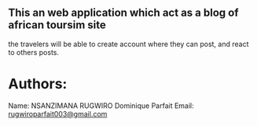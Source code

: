 ## This an web application which act as a blog of african toursim site
the travelers will be able to create account where they can post, and react to others posts.

# Authors:
Name: NSANZIMANA RUGWIRO Dominique Parfait
Email: rugwiroparfait003@gmail.com
